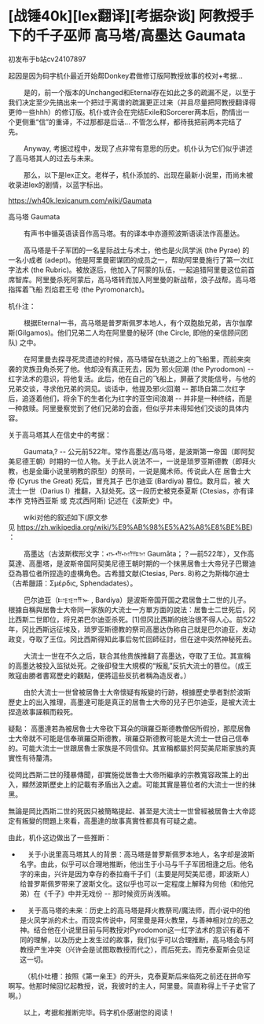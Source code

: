# [战锤40k][lex翻译][考据杂谈] 阿教授手下的千子巫师 高马塔/高墨达 Gaumata

初发布于b站cv24107897

起因是因为码字机仆最近开始帮Donkey君做修订版阿教授故事的校对+考据...

        是的，前一个版本的Unchanged和Eternal存在如此之多的疏漏不足，以至于我们决定至少先搞出来一个把过于离谱的疏漏更正过来（并且尽量把阿教授翻译得更帅一些hhh）的修订版。机仆或许会在完结Exile和Sorcerer两本后，酌情出一个更侧重“信”的重译，不过那都是后话... 不管怎么样，都待我把前两本完结了先。

        Anyway, 考据过程中，发现了点非常有意思的历史。机仆认为它们似乎讲述了高马塔其人的过去与未来。

        那么，以下是lex正文。老样子，机仆添加的、出现在最新小说里，而尚未被收录进lex的剧情，以蓝字标出。


https://wh40k.lexicanum.com/wiki/Gaumata

高马塔 Gaumata

        有声书中循英语读音作高马塔。有的译本中亦遵照波斯语读法作高墨达。

        高马塔是千子军团的一名星际战士与术士，他也是火凤学派 (the Pyrae) 的一名小成者 (adept)。他是阿里曼密谋团的成员之一，帮助阿里曼施行了第一次红字法术 (the Rubric)。被放逐后，他加入了阿蒙的队伍，一起追猎阿里曼这位前首席智库。阿里曼杀死阿蒙后，高马塔转而加入阿里曼的新战帮，浪子战帮。高马塔指挥着飞船 烈焰君王号 (the Pyromonarch)。

机仆注：

        根据Eternal一书，高马塔是普罗斯佩罗本地人，有个双胞胎兄弟，吉尔伽摩斯(Gilgamos)。他们兄弟二人均在阿里曼的秘环 (the Circle, 即他的亲信顾问团队) 之中。

        在阿里曼去探寻死灵遗迹的时候，高马塔留在轨道之上的飞船里，而前来突袭的灵族丑角杀死了他。他却没有真正死去，因为 邪火回潮 (the Pyrodomon) -- 红字法术的意识，将他复活。此后，他在自己的飞船上，屏蔽了灵能信号，与他的兄弟交谈，寻求他兄弟的洞见。谈话中，他提及邪火回潮 -- 那场自第二次红字后，追逐着他们，将余下的生者化为红字的亚空间浪潮 -- 并非是一种终结，而是一种救赎。阿里曼察觉到了他们兄弟的会面，但似乎并未得知他们交谈的具体内容。


关于高马塔其人在信史中的考据：

        Gaumata,? -- 公元前522年。常作高墨达/高马塔，是波斯第一帝国（即阿契美尼德王朝）时期的一位人物。关于此人说法不一，一说是琐罗亚斯德教（即拜火教，也是金庸小说里明教的原型）的祭司，一说是魔术师。传说此人在 居鲁士大帝 (Cyrus the Great) 死后，冒充其子 巴尔迪亚 (Bardiya) 篡位。数月后，被 大流士一世（Darius I）推翻，入狱处死。这一段历史被克泰夏斯 (Ctesias，亦有译本作 克特西亚斯 或 克忒西阿斯) 记述在《波斯史》中。

        wiki对他的叙述如下(原文参见 https://zh.wikipedia.org/wiki/%E9%AB%98%E5%A2%A8%E8%BE%BE)：


        高墨达（古波斯楔形文字：𐎥𐎢𐎶𐎠𐎫 Gaumāta；？—前522年），又作高莫達、高墨塔，是波斯帝国阿契美尼德王朝时期的一个抹黑居魯士大帝兒子巴爾迪亞為篡位者所捏造的虛構角色。古希腊文献(Ctesias, Pers. 8)称之为斯梅尔迪士（古希臘語：Σμέρδις, Sphendadates）。

        巴尔迪亚（𐎲𐎼𐎮𐎡𐎹 , Bardiya）是波斯帝国开国之君居鲁士二世的儿子。根據自稱與居魯士大帝同一家族的大流士一方單方面的說法：居鲁士二世死后，冈比西斯二世即位，将兄弟巴尔迪亚杀死。[1]但冈比西斯的统治很不得人心。前522年，冈比西斯远征埃及，琐罗亚斯德教的祭司高墨达伪称自己就是巴尔迪亚，发动政变，夺取了王位。冈比西斯得知此事后匆忙回師征討，但在途中突然神秘死去。

        大流士一世在不久之后，联合其他贵族推翻了高墨达，夺取了王位。其宣稱的高墨达被投入监狱处死。之後卻發生大規模的“叛亂”反抗大流士的篡位。（成王敗寇由勝者書寫歷史的觀點，便將這些反抗者稱為造反者。）

        由於大流士一世曾被居魯士大帝懷疑有叛變的行跡，根據歷史學者對於波斯歷史上的出入推理，高墨達可能是真正的居魯士大帝的兒子巴尔迪亚，是被大流士捏造故事誣賴而殺死。

疑點：
高墨達若為被居魯士大帝砍下耳朵的瑣羅亞斯德教僧侶所假扮，那麼居魯士大帝就不可能是信奉瑣羅亞斯德教，瑣羅亞斯德教可能是大流士一世自己信奉的。可能大流士一世跟居魯士家族是不同信仰。其宣稱都屬於阿契美尼斯家族的真實性有待釐清。

從岡比西斯二世的殘暴傳聞，卻實施從居魯士大帝所繼承的宗教寬容政策上的出入，顯然波斯歷史上的記載有矛盾出入之處。可能其實是篡位者的大流士一世的抹黑。

無論是岡比西斯二世的死因只被簡略提起、甚至是大流士一世曾經被居魯士大帝認定有叛變的問題上來看，高墨達的故事真實性都具有可疑之處。

由此，机仆这边做出了一些推断：

-     关于小说里高马塔其人的背景：高马塔是普罗斯佩罗本地人，名字却是波斯名字。由此，似乎可以合理地推断，他出生于小马与千子军团相逢之后。他名字的来由，兴许是因为幸存的泰拉裔千子们（主要是阿契美尼德，即波斯人）给普罗斯佩罗带来了波斯文化。这似乎也可以一定程度上解释为何他（和他兄弟）在《千子》中并无戏份 -- 那时候资历尚浅嘛。

-     关于高马塔的未来：历史上的高马塔是拜火教祭司/魔法师，而小说中的他是火凤学派的术士。而现实传说中，阿里曼是拜火教里，与善神相对立的恶之神。结合他在小说里目前与阿教授对Pyrodomon这一红字法术的意识有着不同的理解，以及历史上发生过的故事，我们似乎可以合理推断，高马塔会与阿教授产生冲突（兴许会是试图取教授而代之），而后死去。而克泰夏斯会见证这一切。

        （机仆吐槽：按照《第一亲王》的开头，克泰夏斯后来临死之前还在拼命写啊写。他那时候回忆起教授，说，我彼时的主人，阿里曼。简直称得上千子史官了啊。）

        以上，考据和推断完毕。码字机仆感谢您的阅读！ 
